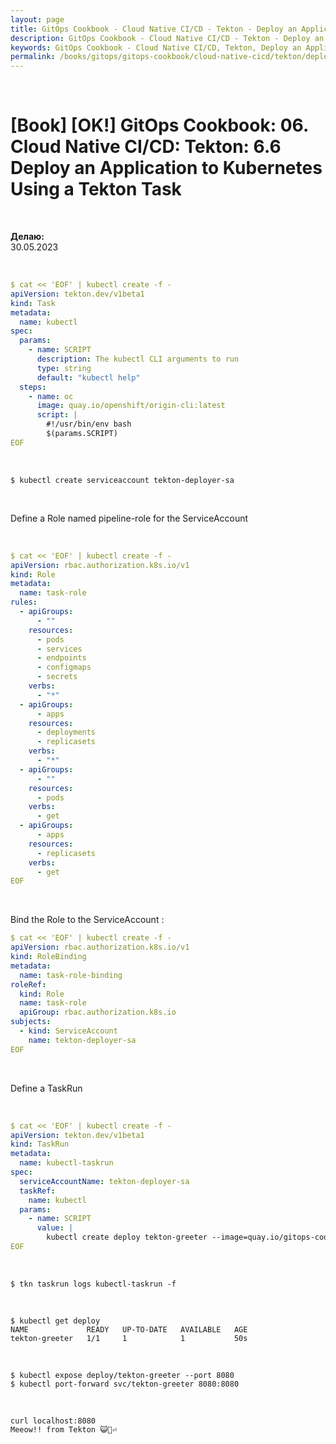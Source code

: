 ```yaml
---
layout: page
title: GitOps Cookbook - Cloud Native CI/CD - Tekton - Deploy an Application to Kubernetes Using a Tekton Task
description: GitOps Cookbook - Cloud Native CI/CD - Tekton - Deploy an Application to Kubernetes Using a Tekton Task
keywords: GitOps Cookbook - Cloud Native CI/CD, Tekton, Deploy an Application to Kubernetes Using a Tekton Task
permalink: /books/gitops/gitops-cookbook/cloud-native-cicd/tekton/deploy-an-application-to-kubernetes-using-a-tekton-task/
---
```


<br/>

# [Book] [OK!] GitOps Cookbook: 06. Cloud Native CI/CD: Tekton: 6.6 Deploy an Application to Kubernetes Using a Tekton Task

<br/>

**Делаю:**  
30.05.2023

<br/>

```yaml
$ cat << 'EOF' | kubectl create -f -
apiVersion: tekton.dev/v1beta1
kind: Task
metadata:
  name: kubectl
spec:
  params:
    - name: SCRIPT
      description: The kubectl CLI arguments to run
      type: string
      default: "kubectl help"
  steps:
    - name: oc
      image: quay.io/openshift/origin-cli:latest
      script: |
        #!/usr/bin/env bash
        $(params.SCRIPT)
EOF
```

<br/>

```
$ kubectl create serviceaccount tekton-deployer-sa
```

<br/>

Define a Role named pipeline-role for the ServiceAccount

<br/>

```yaml
$ cat << 'EOF' | kubectl create -f -
apiVersion: rbac.authorization.k8s.io/v1
kind: Role
metadata:
  name: task-role
rules:
  - apiGroups:
      - ""
    resources:
      - pods
      - services
      - endpoints
      - configmaps
      - secrets
    verbs:
      - "*"
  - apiGroups:
      - apps
    resources:
      - deployments
      - replicasets
    verbs:
      - "*"
  - apiGroups:
      - ""
    resources:
      - pods
    verbs:
      - get
  - apiGroups:
      - apps
    resources:
      - replicasets
    verbs:
      - get
EOF
```

<br/>

Bind the Role to the ServiceAccount :

```yaml
$ cat << 'EOF' | kubectl create -f -
apiVersion: rbac.authorization.k8s.io/v1
kind: RoleBinding
metadata:
  name: task-role-binding
roleRef:
  kind: Role
  name: task-role
  apiGroup: rbac.authorization.k8s.io
subjects:
  - kind: ServiceAccount
    name: tekton-deployer-sa
EOF
```

<br/>

Define a TaskRun

<br/>

```yaml
$ cat << 'EOF' | kubectl create -f -
apiVersion: tekton.dev/v1beta1
kind: TaskRun
metadata:
  name: kubectl-taskrun
spec:
  serviceAccountName: tekton-deployer-sa
  taskRef:
    name: kubectl
  params:
    - name: SCRIPT
      value: |
        kubectl create deploy tekton-greeter --image=quay.io/gitops-cookbook/tekton-greeter:latest
EOF
```

<br/>

```
$ tkn taskrun logs kubectl-taskrun -f
```

<br/>

```
$ kubectl get deploy
NAME             READY   UP-TO-DATE   AVAILABLE   AGE
tekton-greeter   1/1     1            1           50s
```

<br/>

```
$ kubectl expose deploy/tekton-greeter --port 8080
$ kubectl port-forward svc/tekton-greeter 8080:8080
```

<br/>

```
curl localhost:8080
Meeow!! from Tekton 😺🚀⏎
```
